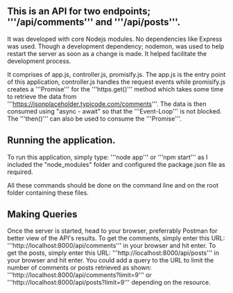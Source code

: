 ## This is an API for two endpoints; '''/api/comments''' and '''/api/posts'''.
It was developed with core Nodejs modules. No dependencies like Express was used.
Though a development dependency; nodemon, was used to help restart the server
as soon as a change is made. It helped facilitate the development process.

It comprises of app.js, controller.js, promisify.js. The app.js is the entry point of this application,
controller.js handles the request events while promisify.js creates a '''Promise''' for the '''https.get()''' method
which takes some time to retrieve the data from '''https://jsonplaceholder.typicode.com/comments'''. The data is then consumed
using "async - await" so that the '''Event-Loop''' is not blocked. The '''then()''' can also be used to consume the '''Promise'''.

## Running the application.
To run this application, simply type: '''node app''' or '''npm start''' as I included the "node_modules" folder and configured the package.json file as required.

All these commands should be done on the command line and on the root folder containing these files.

## Making Queries
Once the server is started, head to your browser, preferrably Postman for better view of the API's results.
To get the comments, simply enter this URL: '''http://localhost:8000/api/comments''' in your browser and hit enter.
To get the posts, simply enter this URL: '''http://localhost:8000/api/posts''' in your browser and hit enter.
You could add a query to the URL to limit the number of comments or posts retrieved as shown:
'''http://localhost:8000/api/comments?limit=9''' or '''http://localhost:8000/api/posts?limit=9''' depending on the resource.
